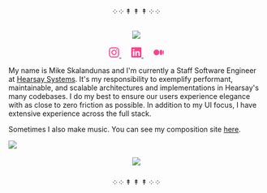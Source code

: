 <p align="center">
  ༶ ༶ ↟ ↟ ↟ ༶ ༶
</p>

<p align="center">
  <img src="https://readme-typing-svg.herokuapp.com?font=Fira+Code&duration=2500&color=fe428e&lines=UI%20Architect;End-User%20Driven;Team%20Multiplier;Mentor&width=180">
</p>

<p align="center">
  <a href="https://www.instagram.com/mskalandunas/" target="_blank" rel="noopener noreferrer">
    <img src="./media/instagram.svg" height="20" width="20">
  </a>
  &nbsp;&nbsp;&nbsp;&nbsp;
  <a href="https://www.linkedin.com/in/mskalandunas/" target="_blank" rel="noopener noreferrer">
    <img src="./media/linkedin.svg" height="20" width="20">
  </a>
  &nbsp;&nbsp;&nbsp;&nbsp;
  <a href="https://medium.com/@mskalandunas" target="_blank" rel="noopener noreferrer">
    <img src="./media/medium.svg" height="20" width="20">
  </a>
</p>

My name is Mike Skalandunas and I'm currently a Staff Software Engineer at [Hearsay Systems](https://www.hearsaysystems.com/). It's my responsibility to exemplify performant, maintainable, and scalable architectures and implementations in Hearsay's many codebases.  I do my best to ensure our users experience elegance with as close to zero friction as possible.  In addition to my UI focus, I have extensive experience across the full stack.

Sometimes I also make music.  You can see my composition site [here](https://mosaicmusic.io/).

<img src="https://img.shields.io/badge/Currently Reading:-%23FFFFFF?style=for-the-badge">

<p align="center">
  <img src="http://github-readme-streak-stats.herokuapp.com?user=mskalandunas&theme=radical&hide_border=true&background=0d1117">
</p>

<p align="center">
  ༶ ༶ ↟ ↟ ↟ ༶ ༶
</p>

